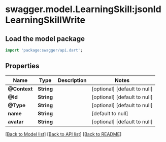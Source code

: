 # swagger.model.LearningSkill:jsonldLearningSkillWrite

## Load the model package
```dart
import 'package:swagger/api.dart';
```

## Properties
Name | Type | Description | Notes
------------ | ------------- | ------------- | -------------
**@Context** | **String** |  | [optional] [default to null]
**@Id** | **String** |  | [optional] [default to null]
**@Type** | **String** |  | [optional] [default to null]
**name** | **String** |  | [default to null]
**avatar** | **String** |  | [optional] [default to null]

[[Back to Model list]](../README.md#documentation-for-models) [[Back to API list]](../README.md#documentation-for-api-endpoints) [[Back to README]](../README.md)

